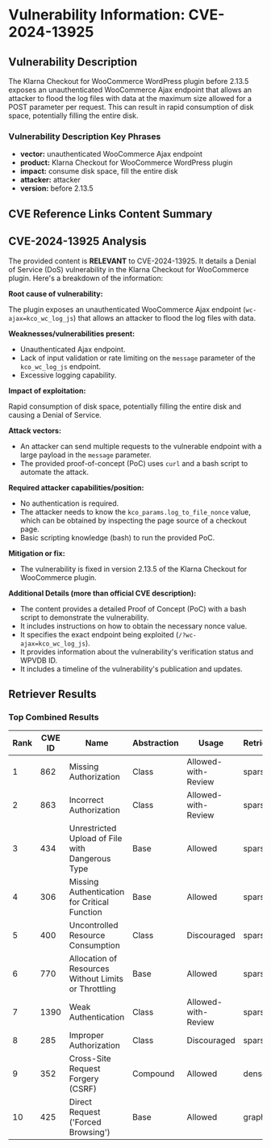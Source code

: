 # Vulnerability Information: CVE-2024-13925

## Vulnerability Description
The Klarna Checkout for WooCommerce WordPress plugin before 2.13.5 exposes an unauthenticated WooCommerce Ajax endpoint that allows an attacker to flood the log files with data at the maximum size allowed for a POST parameter per request. This can result in rapid consumption of disk space, potentially filling the entire disk.

### Vulnerability Description Key Phrases
- **vector:** unauthenticated WooCommerce Ajax endpoint
- **product:** Klarna Checkout for WooCommerce WordPress plugin
- **impact:** consume disk space, fill the entire disk
- **attacker:** attacker
- **version:** before 2.13.5

## CVE Reference Links Content Summary
## CVE-2024-13925 Analysis

The provided content is **RELEVANT** to CVE-2024-13925. It details a Denial of Service (DoS) vulnerability in the Klarna Checkout for WooCommerce plugin. Here's a breakdown of the information:

**Root cause of vulnerability:**

The plugin exposes an unauthenticated WooCommerce Ajax endpoint (`wc-ajax=kco_wc_log_js`) that allows an attacker to flood the log files with data.

**Weaknesses/vulnerabilities present:**

*   Unauthenticated Ajax endpoint.
*   Lack of input validation or rate limiting on the `message` parameter of the `kco_wc_log_js` endpoint.
*   Excessive logging capability.

**Impact of exploitation:**

Rapid consumption of disk space, potentially filling the entire disk and causing a Denial of Service.

**Attack vectors:**

*   An attacker can send multiple requests to the vulnerable endpoint with a large payload in the `message` parameter.
*   The provided proof-of-concept (PoC) uses `curl` and a bash script to automate the attack.

**Required attacker capabilities/position:**

*   No authentication is required.
*   The attacker needs to know the `kco_params.log_to_file_nonce` value, which can be obtained by inspecting the page source of a checkout page.
*   Basic scripting knowledge (bash) to run the provided PoC.

**Mitigation or fix:**

*   The vulnerability is fixed in version 2.13.5 of the Klarna Checkout for WooCommerce plugin.

**Additional Details (more than official CVE description):**

*   The content provides a detailed Proof of Concept (PoC) with a bash script to demonstrate the vulnerability.
*   It includes instructions on how to obtain the necessary nonce value.
*   It specifies the exact endpoint being exploited (`/?wc-ajax=kco_wc_log_js`).
*   It provides information about the vulnerability's verification status and WPVDB ID.
*   It includes a timeline of the vulnerability's publication and updates.

## Retriever Results

### Top Combined Results

| Rank | CWE ID | Name | Abstraction | Usage  | Retrievers | Individual Scores |
|------|--------|------|-------------|-------|------------|-------------------|
| 1 | 862 | Missing Authorization | Class | Allowed-with-Review | sparse | 0.098 |
| 2 | 863 | Incorrect Authorization | Class | Allowed-with-Review | sparse | 0.097 |
| 3 | 434 | Unrestricted Upload of File with Dangerous Type | Base | Allowed | sparse | 0.097 |
| 4 | 306 | Missing Authentication for Critical Function | Base | Allowed | sparse | 0.096 |
| 5 | 400 | Uncontrolled Resource Consumption | Class | Discouraged | sparse | 0.096 |
| 6 | 770 | Allocation of Resources Without Limits or Throttling | Base | Allowed | sparse | 0.095 |
| 7 | 1390 | Weak Authentication | Class | Allowed-with-Review | sparse | 0.095 |
| 8 | 285 | Improper Authorization | Class | Discouraged | sparse | 0.094 |
| 9 | 352 | Cross-Site Request Forgery (CSRF) | Compound | Allowed | dense | 0.490 |
| 10 | 425 | Direct Request ('Forced Browsing') | Base | Allowed | graph | 0.002 |

